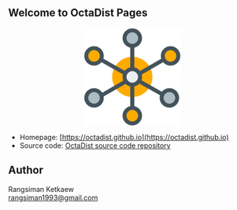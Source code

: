 ## Welcome to OctaDist Pages

<p align="center">
   <img alt="molecule" src="images/molecule.png" align=middle width="200pt" />
<p/>

* Homepage: [https://octadist.github.io](https://octadist.github.io)
* Source code: [OctaDist source code repository](https://github.com/OctaDist)

## Author
Rangsiman Ketkaew <br/>
rangsiman1993@gmail.com
